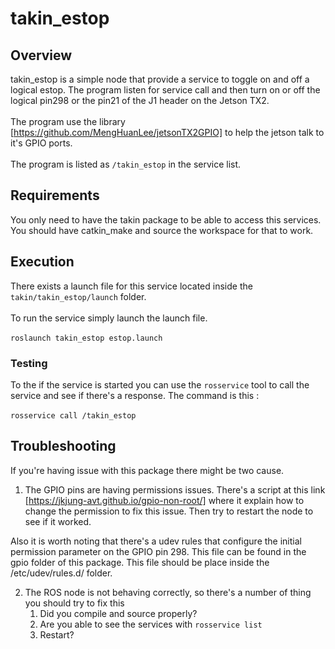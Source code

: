 # takin_estop
## Overview
takin_estop is a simple node that provide a service to toggle on and off
 a logical estop. The program listen for service call and then turn on or 
 off the logical pin298 or the pin21 of the J1 header on the Jetson TX2.
 <br/>
 <br/>
 The program use the library [https://github.com/MengHuanLee/jetsonTX2GPIO]
 to help the jetson talk to it's GPIO ports.
 <br/>
 <br/>
The program is listed as  `/takin_estop` in the service list.
## Requirements
You only need to have the takin package to be able to access this services.
You should have catkin_make and source the workspace for that to work.
## Execution
There exists a launch file for this service located inside the `takin/takin_estop/launch` 
folder.
<br/>
<br/>
To run the service simply launch the launch file. 
<br/>
<br/>
`roslaunch takin_estop estop.launch`
### Testing
To the if the service is started you can use the `rosservice` tool to call
the service and see if there's a response. The command is this :
<br/>
<br/>
`rosservice call /takin_estop`
## Troubleshooting
If you're having issue with this package there might be two cause.
1. The GPIO pins are having permissions issues. There's a script at this
link [https://jkjung-avt.github.io/gpio-non-root/] where it explain how 
to change the permission to fix this issue. Then try to restart the node
to see if it worked.

Also it is worth noting that there's a udev rules that configure the 
initial permission parameter on the GPIO pin 298. This file can be found
 in the gpio folder of this package. This file should be place inside 
 the /etc/udev/rules.d/ folder. 
 
2. The ROS node is not behaving correctly, so there's a number of thing
you should try to fix this
    1. Did you compile and source properly?
    2. Are you able to see the services with `rosservice list`
    3. Restart?
